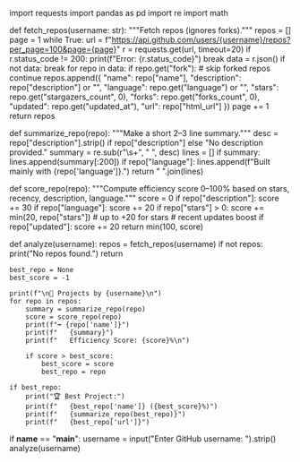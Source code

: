 import requests
import pandas as pd
import re
import math

def fetch_repos(username: str):
    """Fetch repos (ignores forks)."""
    repos = []
    page = 1
    while True:
        url = f"https://api.github.com/users/{username}/repos?per_page=100&page={page}"
        r = requests.get(url, timeout=20)
        if r.status_code != 200:
            print(f"Error: {r.status_code}")
            break
        data = r.json()
        if not data:
            break
        for repo in data:
            if repo.get("fork"):  # skip forked repos
                continue
            repos.append({
                "name": repo["name"],
                "description": repo["description"] or "",
                "language": repo.get("language") or "",
                "stars": repo.get("stargazers_count", 0),
                "forks": repo.get("forks_count", 0),
                "updated": repo.get("updated_at"),
                "url": repo["html_url"]
            })
        page += 1
    return repos

def summarize_repo(repo):
    """Make a short 2–3 line summary."""
    desc = repo["description"].strip() if repo["description"] else "No description provided."
    summary = re.sub(r"\s+", " ", desc)
    lines = []
    if summary:
        lines.append(summary[:200])
    if repo["language"]:
        lines.append(f"Built mainly with {repo['language']}.")
    return " ".join(lines)

def score_repo(repo):
    """Compute efficiency score 0–100% based on stars, recency, description, language."""
    score = 0
    if repo["description"]:
        score += 30
    if repo["language"]:
        score += 20
    if repo["stars"] > 0:
        score += min(20, repo["stars"])  # up to +20 for stars
    # recent updates boost
    if repo["updated"]:
        score += 20
    return min(100, score)

def analyze(username):
    repos = fetch_repos(username)
    if not repos:
        print("No repos found.")
        return

    best_repo = None
    best_score = -1

    print(f"\n📂 Projects by {username}\n")
    for repo in repos:
        summary = summarize_repo(repo)
        score = score_repo(repo)
        print(f"➡️ {repo['name']}")
        print(f"   {summary}")
        print(f"   Efficiency Score: {score}%\n")

        if score > best_score:
            best_score = score
            best_repo = repo

    if best_repo:
        print("🏆 Best Project:")
        print(f"   {best_repo['name']} ({best_score}%)")
        print(f"   {summarize_repo(best_repo)}")
        print(f"   {best_repo['url']}")

if __name__ == "__main__":
    username = input("Enter GitHub username: ").strip()
    analyze(username)


